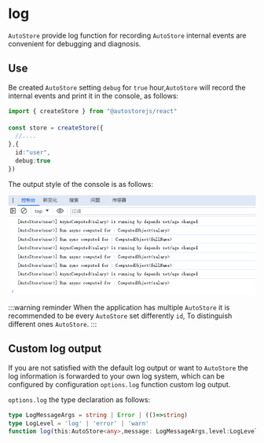 # log
 `AutoStore` provide log function for recording `AutoStore` internal events are convenient for debugging and diagnosis.

## Use

Be created `AutoStore` setting `debug` for `true` hour,`AutoStore` will record the internal events and print it in the console, as follows:

```ts {6}
import { createStore } from "@autostorejs/react" 

const store = createStore({
  //....
},{
  id:"user",
  debug:true   
})
```

The output style of the console is as follows:

 ![Log](./logs.png) 

:::warning reminder
When the application has multiple `AutoStore` it is recommended to be every `AutoStore` set differently `id`, To distinguish different ones `AutoStore`.
:::


## Custom log output

If you are not satisfied with the default log output or want to `AutoStore` the log information is forwarded to your own log system, which can be configured by configuration `options.log` function custom log output.

<demo react ="debug/log.tsx"/>


 `options.log` the type declaration as follows:
```ts
type LogMessageArgs = string | Error | (()=>string)
type LogLevel = 'log' | 'error' | 'warn'
function log(this:AutoStore<any>,message: LogMessageArgs,level:LogLevel='log'){
```